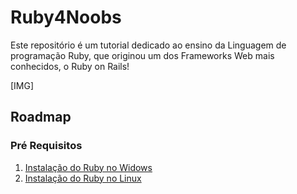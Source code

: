 # Ruby4Noobs

Este repositório é um tutorial dedicado ao ensino da Linguagem de programação Ruby, que  originou um dos Frameworks Web mais conhecidos, o Ruby on Rails!

[IMG]

## Roadmap

### Pré Requisitos

1. [Instalação do Ruby no Widows](contents/instalacao-windows/README.md)
2. [Instalação do Ruby no Linux](contents/instalacao-linux/README.md)
